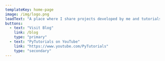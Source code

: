 ```yaml
---
templateKey: home-page
image: /img/logo.png
leadText: "A place where I share projects developed by me and tutorials on topics that I'm interested in."
buttons:
  - text: "Visit Blog"
    link: /blog
    type: "primary"
  - text: "PyTutorials on YouTube"
    link: "https://www.youtube.com/PyTutorials"
    type: "secondary"
---
```

